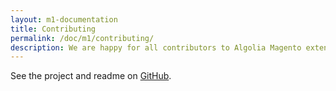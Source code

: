 ```yaml
---
layout: m1-documentation
title: Contributing
permalink: /doc/m1/contributing/
description: We are happy for all contributors to Algolia Magento extension. Learn how to contribute.
---
```


See the project and readme on [GitHub](https://github.com/algolia/algoliasearch-magento).
